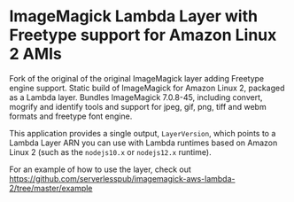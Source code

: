 # ImageMagick Lambda Layer with Freetype support for Amazon Linux 2 AMIs

Fork of the original of the original ImageMagick layer adding Freetype engine support.
Static build of ImageMagick for Amazon Linux 2, packaged as a Lambda layer.
Bundles ImageMagick 7.0.8-45, including convert, mogrify and identify tools
and support for jpeg, gif, png, tiff and webm formats and freetype font engine.

This application provides a single output, `LayerVersion`, which points to a
Lambda Layer ARN you can use with Lambda runtimes based on Amazon Linux 2 (such
as the `nodejs10.x` or `nodejs12.x` runtime).

For an example of how to use the layer, check out https://github.com/serverlesspub/imagemagick-aws-lambda-2/tree/master/example
